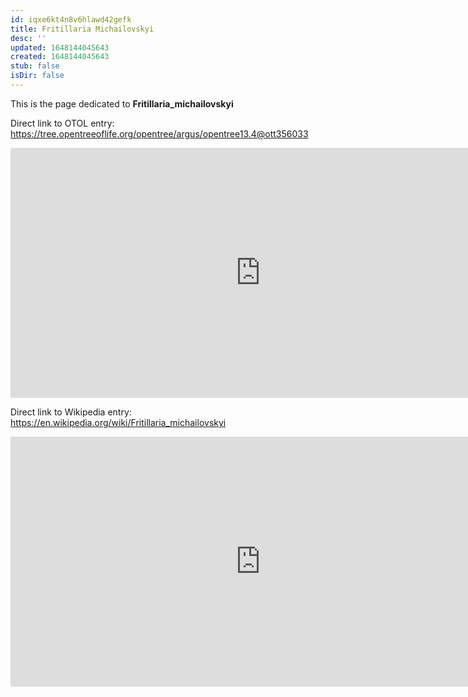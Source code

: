 ```yaml
---
id: iqxe6kt4n8v6hlawd42gefk
title: Fritillaria Michailovskyi
desc: ''
updated: 1648144045643
created: 1648144045643
stub: false
isDir: false
---
```

This is the page dedicated to **Fritillaria_michailovskyi**


Direct link to OTOL entry: https://tree.opentreeoflife.org/opentree/argus/opentree13.4@ott356033



<html>
    <body>
    <iframe src="https://tree.opentreeoflife.org/opentree/argus/opentree13.4@ott356033"
    width="800" height="400" frameborder="0" allowfullscreen> </iframe>
    </body>
</html>
    


Direct link to Wikipedia entry: https://en.wikipedia.org/wiki/Fritillaria_michailovskyi



<html>
    <body>
    <iframe src="https://en.wikipedia.org/wiki/Fritillaria_michailovskyi"
    width="800" height="400" frameborder="0" allowfullscreen> </iframe>
    </body>
</html>
    
